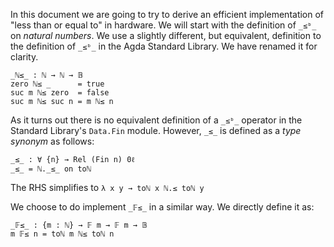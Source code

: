 <!-- -*-agda2-*- -->

<!--
```
module Inequality where

open import Level using (0ℓ)
open import Relation.Binary.Core using (Rel)
open import Data.Bool renaming (Bool to 𝔹) hiding (_≤_)
open import Data.Nat hiding (_≤_ ; _≤ᵇ_)
import Data.Nat as ℕ
open import Function.Base using (_on_)
open import Data.Fin renaming (Fin to 𝔽) hiding (_≤_)
import Data.Nat.Properties
```
-->

In this document we are going to try to derive an efficient implementation of
"less than or equal to" in hardware. We will start with the definition of `_≤ᵇ_`
on _natural numbers_. We use a slightly different, but equivalent, definition
to the definition of `_≤ᵇ_` in the Agda Standard Library. We have renamed it for
clarity.

```
_ℕ≤_ : ℕ → ℕ → 𝔹
zero ℕ≤ _      = true
suc m ℕ≤ zero  = false
suc m ℕ≤ suc n = m ℕ≤ n
```

As it turns out there is no equivalent definition of a `_≤ᵇ_` operator in the
Standard Library's `Data.Fin` module. However, `_≤_` is defined as a
_type synonym_ as follows:


    _≤_ : ∀ {n} → Rel (Fin n) 0ℓ
    _≤_ = ℕ._≤_ on toℕ


The RHS simplifies to `λ x y → toℕ x ℕ.≤ toℕ y`

We choose to do implement `_𝔽≤_` in a similar way. We directly define it as:


```
_𝔽≤_ : {m : ℕ} → 𝔽 m → 𝔽 m → 𝔹
m 𝔽≤ n = toℕ m ℕ≤ toℕ n
```
